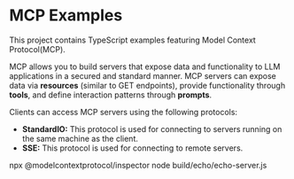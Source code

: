 MCP Examples
========================
This project contains TypeScript examples featuring Model Context Protocol(MCP).

MCP allows you to build servers that expose data and functionality to LLM 
applications in a secured and standard manner. MCP servers can expose data via **resources** (similar to GET endpoints),
provide functionality through **tools**, and define interaction patterns through **prompts**.

Clients can access MCP servers using the following protocols:
 - **StandardIO:** This protocol is used for connecting to servers running on the same machine as the client.
 - **SSE:** This protocol is used for connecting to remote servers.

npx @modelcontextprotocol/inspector node build/echo/echo-server.js